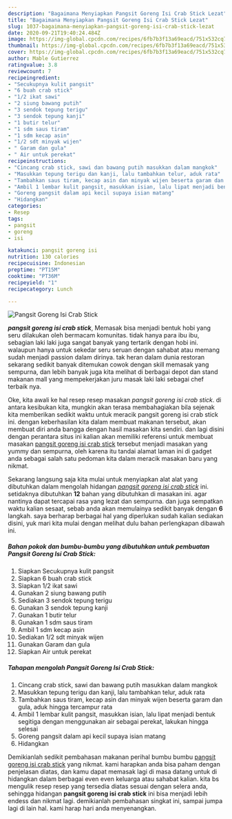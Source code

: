 ```yaml
---
description: "Bagaimana Menyiapkan Pangsit Goreng Isi Crab Stick Lezat"
title: "Bagaimana Menyiapkan Pangsit Goreng Isi Crab Stick Lezat"
slug: 1037-bagaimana-menyiapkan-pangsit-goreng-isi-crab-stick-lezat
date: 2020-09-21T19:40:24.484Z
image: https://img-global.cpcdn.com/recipes/6fb7b3f13a69eacd/751x532cq70/pangsit-goreng-isi-crab-stick-foto-resep-utama.jpg
thumbnail: https://img-global.cpcdn.com/recipes/6fb7b3f13a69eacd/751x532cq70/pangsit-goreng-isi-crab-stick-foto-resep-utama.jpg
cover: https://img-global.cpcdn.com/recipes/6fb7b3f13a69eacd/751x532cq70/pangsit-goreng-isi-crab-stick-foto-resep-utama.jpg
author: Mable Gutierrez
ratingvalue: 3.8
reviewcount: 7
recipeingredient:
- "Secukupnya kulit pangsit"
- "6 buah crab stick"
- "1/2 ikat sawi"
- "2 siung bawang putih"
- "3 sendok tepung terigu"
- "3 sendok tepung kanji"
- "1 butir telur"
- "1 sdm saus tiram"
- "1 sdm kecap asin"
- "1/2 sdt minyak wijen"
- " Garam dan gula"
- " Air untuk perekat"
recipeinstructions:
- "Cincang crab stick, sawi dan bawang putih masukkan dalam mangkok"
- "Masukkan tepung terigu dan kanji, lalu tambahkan telur, aduk rata"
- "Tambahkan saus tiram, kecap asin dan minyak wijen beserta garam dan gula, aduk hingga tercampur rata"
- "Ambil 1 lembar kulit pangsit, masukkan isian, lalu lipat menjadi bentuk segitiga dengan menggunakan air sebagai perekat, lakukan hingga selesai"
- "Goreng pangsit dalam api kecil supaya isian matang"
- "Hidangkan"
categories:
- Resep
tags:
- pangsit
- goreng
- isi

katakunci: pangsit goreng isi 
nutrition: 130 calories
recipecuisine: Indonesian
preptime: "PT15M"
cooktime: "PT36M"
recipeyield: "1"
recipecategory: Lunch

---
```



![Pangsit Goreng Isi Crab Stick](https://img-global.cpcdn.com/recipes/6fb7b3f13a69eacd/751x532cq70/pangsit-goreng-isi-crab-stick-foto-resep-utama.jpg)

<b><i>pangsit goreng isi crab stick</i></b>, Memasak bisa menjadi bentuk hobi yang seru dilakukan oleh bermacam komunitas. tidak hanya para ibu ibu, sebagian laki laki juga sangat banyak yang tertarik dengan hobi ini. walaupun hanya untuk sekedar seru seruan dengan sahabat atau memang sudah menjadi passion dalam dirinya. tak heran dalam dunia restoran sekarang sedikit banyak ditemukan cowok dengan skill memasak yang sempurna, dan lebih banyak juga kita melihat di berbagai depot dan stand makanan mall yang mempekerjakan juru masak laki laki sebagai chef terbaik nya.

Oke, kita awali ke hal resep resep masakan <i>pangsit goreng isi crab stick</i>. di antara kesibukan kita, mungkin akan terasa membahagiakan bila sejenak kita memberikan sedikit waktu untuk meracik pangsit goreng isi crab stick ini. dengan keberhasilan kita dalam membuat makanan tersebut, akan membuat diri anda bangga dengan hasil masakan kita sendiri. dan lagi disini dengan perantara situs ini kalian akan memiliki referensi untuk membuat masakan <u>pangsit goreng isi crab stick</u> tersebut menjadi masakan yang yummy dan sempurna, oleh karena itu tandai alamat laman ini di gadget anda sebagai salah satu pedoman kita dalam meracik masakan baru yang nikmat.




Sekarang langsung saja kita mulai untuk menyiapkan alat alat yang dibutuhkan dalam mengolah hidangan <u><i>pangsit goreng isi crab stick</i></u> ini. setidaknya dibutuhkan <b>12</b> bahan yang dibutuhkan di masakan ini. agar nantinya dapat tercapai rasa yang lezat dan sempurna. dan juga sempatkan waktu kalian sesaat, sebab anda akan memulainya sedikit banyak dengan <b>6</b> langkah. saya berharap berbagai hal yang diperlukan sudah kalian sediakan disini, yuk mari kita mulai dengan melihat dulu bahan perlengkapan dibawah ini.

<!--inarticleads1-->

##### Bahan pokok dan bumbu-bumbu yang dibutuhkan untuk pembuatan Pangsit Goreng Isi Crab Stick:

1. Siapkan Secukupnya kulit pangsit
1. Siapkan 6 buah crab stick
1. Siapkan 1/2 ikat sawi
1. Gunakan 2 siung bawang putih
1. Sediakan 3 sendok tepung terigu
1. Gunakan 3 sendok tepung kanji
1. Gunakan 1 butir telur
1. Gunakan 1 sdm saus tiram
1. Ambil 1 sdm kecap asin
1. Sediakan 1/2 sdt minyak wijen
1. Gunakan  Garam dan gula
1. Siapkan  Air untuk perekat




<!--inarticleads2-->

##### Tahapan mengolah Pangsit Goreng Isi Crab Stick:

1. Cincang crab stick, sawi dan bawang putih masukkan dalam mangkok
1. Masukkan tepung terigu dan kanji, lalu tambahkan telur, aduk rata
1. Tambahkan saus tiram, kecap asin dan minyak wijen beserta garam dan gula, aduk hingga tercampur rata
1. Ambil 1 lembar kulit pangsit, masukkan isian, lalu lipat menjadi bentuk segitiga dengan menggunakan air sebagai perekat, lakukan hingga selesai
1. Goreng pangsit dalam api kecil supaya isian matang
1. Hidangkan




Demikianlah sedikit pembahasan makanan perihal bumbu bumbu <u>pangsit goreng isi crab stick</u> yang nikmat. kami harapkan anda bisa paham dengan penjelasan diatas, dan kamu dapat memasak lagi di masa datang untuk di hidangkan dalam berbagai even even keluarga atau sahabat kalian. kita bs mengulik resep resep yang tersedia diatas sesuai dengan selera anda, sehingga hidangan <b>pangsit goreng isi crab stick</b> ini bisa menjadi lebih endess dan nikmat lagi. demikianlah pembahasan singkat ini, sampai jumpa lagi di lain hal. kami harap hari anda menyenangkan.
